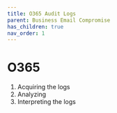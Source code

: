 ```yaml
---
title: O365 Audit Logs
parent: Business Email Compromise
has_children: true
nav_order: 1
---
```


# O365

1. Acquiring the logs
2. Analyzing
3. Interpreting the logs
